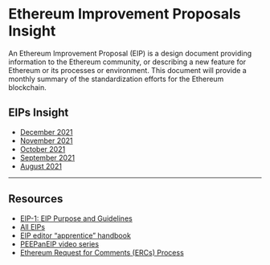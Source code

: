 # Ethereum Improvement Proposals Insight


An Ethereum Improvement Proposal (EIP) is a design document providing information to the Ethereum community, or describing a new feature for Ethereum or its processes or environment. This document will provide a monthly summary of the standardization efforts for the Ethereum blockchain.  

EIPs Insight 
---
- [December 2021](https://hackmd.io/@poojaranjan/EIPsInsightDecember2021)
- [November 2021](https://hackmd.io/@poojaranjan/EIPsInsightNovember2021)
- [October 2021](https://hackmd.io/@poojaranjan/EIPsInsightOctober2021)
- [September 2021](https://hackmd.io/@poojaranjan/EIPsInsightSeptember2021)
- [August 2021](https://hackmd.io/@poojaranjan/EIPsInsightAugust2021)


---

Resources
---
* [EIP-1: EIP Purpose and Guidelines](https://eips.ethereum.org/EIPS/eip-1)
* [All EIPs](https://eips.ethereum.org/all)
* [EIP editor “apprentice” handbook](https://hackmd.io/@poojaranjan/EIP-ERC-Editor-handbook)
* [PEEPanEIP video series](https://hackmd.io/@poojaranjan/IntroducingPEEPanEIP)
* [Ethereum Request for Comments (ERCs) Process](https://hackmd.io/@poojaranjan/ERC-Process)
